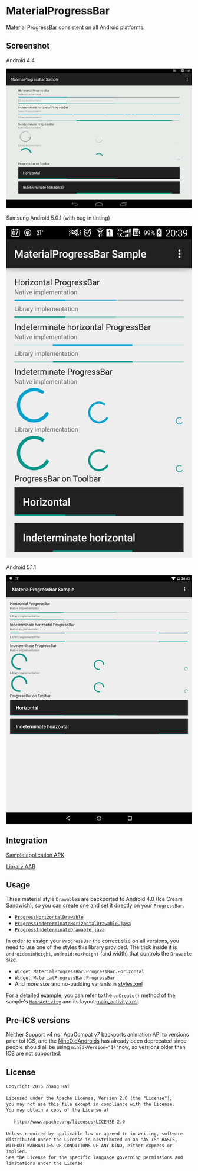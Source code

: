 # MaterialProgressBar

Material ProgressBar consistent on all Android platforms.

## Screenshot

Android 4.4

![Android 4.4](screenshot/android_4_4.png)

Samsung Android 5.0.1 (with bug in tinting)

![Samsung Android 5.0.1](screenshot/android_5_0_1_samsung.png)

Android 5.1.1

![Android 5.1.1](screenshot/android_5_1_1.png)

## Integration

[Sample application APK](#TODO)

[Library AAR](#TODO)

## Usage

Three material style `Drawable`s are backported to Android 4.0 (Ice Cream Sandwich), so you can create one and set it directly on your `ProgressBar`.

- [`ProgressHorizontalDrawable`](library/src/main/java/me/zhanghai/android/materialprogressbar/ProgressHorizontalDrawable.java)
- [`ProgressIndeterminateHorizontalDrawable.java`](library/src/main/java/me/zhanghai/android/materialprogressbar/ProgressIndeterminateHorizontalDrawable.java)
- [`ProgressIndeterminateDrawable.java`](library/src/main/java/me/zhanghai/android/materialprogressbar/ProgressIndeterminateDrawable.java)

In order to assign your `ProgressBar` the correct size on all versions, you need to use one of the styles this library provided. The trick inside it is `android:minHeight`, `android:maxHeight` (and width) that controls the `Drawable` size.

- `Widget.MaterialProgressBar.ProgressBar.Horizontal`
- `Widget.MaterialProgressBar.ProgressBar`
- And more size and no-padding variants in [styles.xml](library/src/main/res/values/styles.xml)

For a detailed example, you can refer to the `onCreate()` method of the sample's [`MainActivity`](sample/src/main/java/me/zhanghai/android/materialprogressbar/sample/MainActivity.java) and its layout [main_activity.xml](sample/src/main/res/layout/main_activity.xml).

## Pre-ICS versions

Neither Support v4 nor AppCompat v7 backports animation API to versions prior tot ICS, and the [NineOldAndroids](https://github.com/JakeWharton/NineOldAndroids/) has already been deprecated since people should all be using `minSdkVersion="14"`now, so versions older than ICS are not supported.

## License

    Copyright 2015 Zhang Hai

    Licensed under the Apache License, Version 2.0 (the "License");
    you may not use this file except in compliance with the License.
    You may obtain a copy of the License at

       http://www.apache.org/licenses/LICENSE-2.0

    Unless required by applicable law or agreed to in writing, software
    distributed under the License is distributed on an "AS IS" BASIS,
    WITHOUT WARRANTIES OR CONDITIONS OF ANY KIND, either express or implied.
    See the License for the specific language governing permissions and
    limitations under the License.
